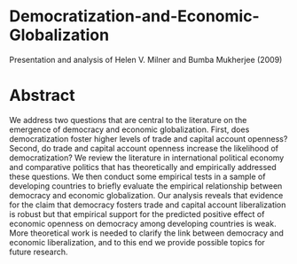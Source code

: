 # Democratization-and-Economic-Globalization
Presentation and analysis of Helen V. Milner and Bumba Mukherjee (2009) 
# Abstract
We address two questions that are central to the literature on the emergence of democracy and economic globalization. First, does democratization foster higher levels of trade and capital account openness? Second, do trade and capital account openness increase the likelihood of democratization? We review the literature in international political economy and comparative politics that has theoretically and empirically addressed these questions. We then conduct some empirical tests in a sample of developing countries to briefly evaluate the empirical relationship between democracy and economic globalization. Our analysis reveals that evidence for the claim that democracy fosters trade and capital account liberalization is robust but that empirical support for the predicted positive effect of economic openness on democracy among developing countries is weak. More theoretical work is needed to clarify the link between democracy and economic liberalization, and to this end we provide possible topics for future research.
